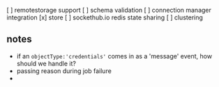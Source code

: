 [ ] remotestorage support
[ ] schema validation
[ ] connection manager integration
[x] store
[ ] sockethub.io redis state sharing
[ ] clustering


## notes
- if an `objectType:'credentials'` comes in as a 'message' event, how should
  we handle it?
- passing reason during job failure
- 
